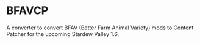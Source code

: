 # BFAVCP

A converter to convert BFAV (Better Farm Animal Variety) mods to Content Patcher for the upcoming Stardew Valley 1.6.

